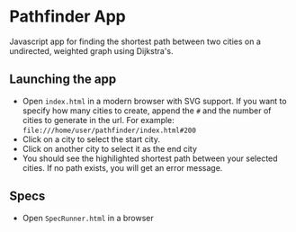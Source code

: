 Pathfinder App
==============

Javascript app for finding the shortest path between two cities on a undirected, weighted graph using Dijkstra's.

## Launching the app

* Open `index.html` in a modern browser with SVG support. If you want to specify how many cities to create, append the `#` and the number of cities to generate in the url. For example: `file:///home/user/pathfinder/index.html#200`
* Click on a city to select the start city.
* Click on another city to select it as the end city 
* You should see the highilighted shortest path between your selected cities. If no path exists, you will get an error message.

## Specs

* Open `SpecRunner.html` in a browser